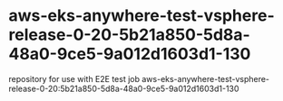 # aws-eks-anywhere-test-vsphere-release-0-20-5b21a850-5d8a-48a0-9ce5-9a012d1603d1-130
repository for use with E2E test job aws-eks-anywhere-test-vsphere-release-0-20:5b21a850-5d8a-48a0-9ce5-9a012d1603d1-130
